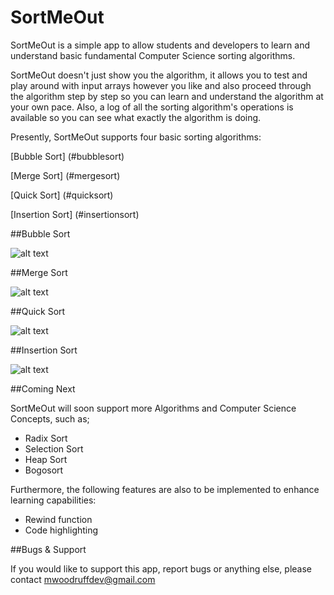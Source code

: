 # SortMeOut

SortMeOut is a simple app to allow students and developers to learn and understand basic fundamental Computer Science sorting algorithms.

SortMeOut doesn't just show you the algorithm, it allows you to test and play around with input arrays however you like and also proceed through the algorithm step by step so you can learn and understand the algorithm at your own pace. Also, a log of all the sorting algorithm's operations is available so you can see what exactly the algorithm is doing.

Presently, SortMeOut supports four basic sorting algorithms:

[Bubble Sort] (#bubblesort)

[Merge Sort] (#mergesort)

[Quick Sort] (#quicksort)

[Insertion Sort] (#insertionsort)

<a name="bubblesort" />
##Bubble Sort

![alt text](https://cloud.githubusercontent.com/assets/11582455/23112538/fbcb96a6-f76b-11e6-837d-c7c94aa5a9c6.gif "Bubble Sort")

<a name="mergesort" />
##Merge Sort

![alt text](https://cloud.githubusercontent.com/assets/11582455/23112548/0d7c477e-f76c-11e6-87c6-e721d20a3fb9.gif "Merge Sort")

<a name="quicksort" />
##Quick Sort

![alt text](https://cloud.githubusercontent.com/assets/11582455/23112560/20a17cac-f76c-11e6-884e-cf40e4ca1469.gif "Quick Sort")

<a name="insertionsort" />
##Insertion Sort

![alt text](https://cloud.githubusercontent.com/assets/11582455/23112582/3cf03d1c-f76c-11e6-9154-57e240aca662.gif "Insertion Sort")


<a name="comingnext" />
##Coming Next

SortMeOut will soon support more Algorithms and Computer Science Concepts, such as;
- Radix Sort
- Selection Sort
- Heap Sort
- Bogosort

Furthermore, the following features are also to be implemented to enhance learning capabilities:
- Rewind function
- Code highlighting

<a name="bugsandsupport"/>
##Bugs & Support

If you would like to support this app, report bugs or anything else, please contact mwoodruffdev@gmail.com
